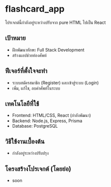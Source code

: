 # flashcard_app

โปรเจกต์นี้กำลังอยู่ระหว่างปรับจาก pure HTML ไปเป็น React

## เป้าหมาย

- ฝึกพัฒนาทักษะ Full Stack Development  
- สร้างแอปช่วยท่องศัพท์

## ฟีเจอร์ที่ตั้งใจจะทำ

- ระบบสมัครสมาชิก (Register) และเข้าสู่ระบบ (Login)  
- เพิ่ม, แก้ไข, ลบคำศัพท์ในระบบ

## เทคโนโลยีที่ใช้

- Frontend: HTML/CSS, React (กำลังพัฒนา)  
- Backend: Node.js, Express, Prisma  
- Database: PostgreSQL

## วิธีใช้งานเบื้องต้น

- กำลังอยู่ระหว่างปรับปรุง

## โครงสร้างโปรเจกต์ (โดยย่อ)

- soon